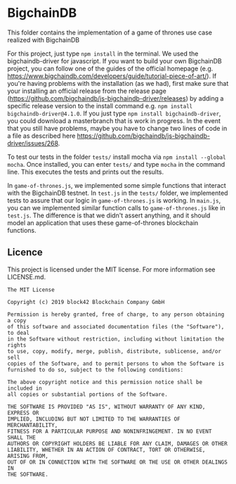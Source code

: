 # BigchainDB

This folder contains the implementation of a game of thrones use case realized with BigchainDB

For this project, just type `npm install` in the terminal.
We used the bigchaindb-driver for javascript.
If you want to build your own BigchainDB project, you can follow one of the guides of the official homepage (e.g. https://www.bigchaindb.com/developers/guide/tutorial-piece-of-art/). If you're having problems with the installation (as we had), first make sure that your installing an official release from the release page (https://github.com/bigchaindb/js-bigchaindb-driver/releases) by adding a specific release version to the install command e.g. `npm install bigchaindb-driver@4.1.0`.
If you just type `npm install bigchaindb-driver`, you could download a masterbranch that is work in progress. In the event that you still have problems, maybe you have to change two lines of code in a file as described here https://github.com/bigchaindb/js-bigchaindb-driver/issues/268.

To test our tests in the folder `tests/` install mocha via `npm install --global mocha`. Once installed, you can enter `tests/` and type `mocha` in the command line. This executes the tests and prints out the results.

In `game-of-thrones.js`, we implemented some simple functions that interact with the BigchainDB testnet.
In `test.js` in the `tests/` folder, we implemented tests to assure that our logic in `game-of-thrones.js` is working.
In `main.js`, you can we implemented similar function calls to `game-of-thrones.js` like in `test.js`. The difference is that we didn't assert anything, and it should model an application that uses these game-of-thrones blockchain functions.

## Licence

This project is licensed under the MIT license. For more information see LICENSE.md.

```
The MIT License

Copyright (c) 2019 block42 Blockchain Company GmbH

Permission is hereby granted, free of charge, to any person obtaining a copy
of this software and associated documentation files (the "Software"), to deal
in the Software without restriction, including without limitation the rights
to use, copy, modify, merge, publish, distribute, sublicense, and/or sell
copies of the Software, and to permit persons to whom the Software is
furnished to do so, subject to the following conditions:

The above copyright notice and this permission notice shall be included in
all copies or substantial portions of the Software.

THE SOFTWARE IS PROVIDED "AS IS", WITHOUT WARRANTY OF ANY KIND, EXPRESS OR
IMPLIED, INCLUDING BUT NOT LIMITED TO THE WARRANTIES OF MERCHANTABILITY,
FITNESS FOR A PARTICULAR PURPOSE AND NONINFRINGEMENT. IN NO EVENT SHALL THE
AUTHORS OR COPYRIGHT HOLDERS BE LIABLE FOR ANY CLAIM, DAMAGES OR OTHER
LIABILITY, WHETHER IN AN ACTION OF CONTRACT, TORT OR OTHERWISE, ARISING FROM,
OUT OF OR IN CONNECTION WITH THE SOFTWARE OR THE USE OR OTHER DEALINGS IN
THE SOFTWARE.
```
